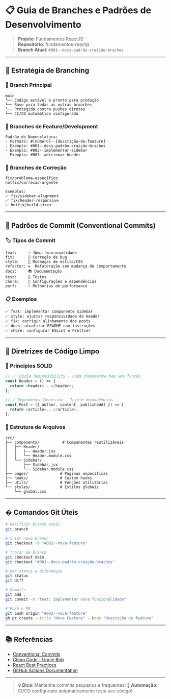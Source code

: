 # 📋 Guia de Branches e Padrões de Desenvolvimento

> **Projeto**: Fundamentos ReactJS  
> **Repositório**: fundamentos-reactjs  
> **Branch Atual**: `#001--docs-padrão-craição-braches`

---

## 🌳 **Estratégia de Branching**

### **🎯 Branch Principal**
```
main
└── Código estável e pronto para produção
└── Base para todas as outras branches
└── Protegida contra pushes diretos
└── CI/CD automático configurado
```

### **🚀 Branches de Feature/Development**
```
Padrão de Nomenclatura:
- Formato: #[número]--[descrição-da-feature]
- Exemplo: #001--docs-padrão-craição-braches
- Exemplo: #002--implementar-sidebar
- Exemplo: #003--adicionar-header
```

### **🔧 Branches de Correção**
```
fix/problema-especifico
hotfix/correcao-urgente

Exemplos:
✅ fix/sidebar-alignment
✅ fix/header-responsive
✅ hotfix/build-error
```

---

## 📝 **Padrões de Commit (Conventional Commits)**

### **🏷️ Tipos de Commit**
```
feat:     ✨ Nova funcionalidade
fix:      🐛 Correção de bug
style:    💄 Mudanças de estilo/CSS
refactor: ♻️  Refatoração sem mudança de comportamento
docs:     📚 Documentação
test:     🧪 Testes
chore:    🔧 Configurações e dependências
perf:     ⚡ Melhorias de performance
```

### **📋 Exemplos**
```bash
✅ feat: implementar componente Sidebar
✅ style: ajustar responsividade do Header
✅ fix: corrigir alinhamento dos posts
✅ docs: atualizar README com instruções
✅ chore: configurar ESLint e Prettier
```

---

## 🎨 **Diretrizes de Código Limpo**

### **📐 Princípios SOLID**
```typescript
// ✅ Single Responsibility - Cada componente tem uma função
const Header = () => {
  return <header>...</header>;
};

// ✅ Dependency Inversion - Injete dependências
const Post = ({ author, content, publishedAt }) => {
  return <article>...</article>;
};
```

### **📁 Estrutura de Arquivos**
```
src/
├── components/          # Componentes reutilizáveis
│   ├── Header/
│   │   ├── Header.jsx
│   │   └── Header.module.css
│   └── Sidebar/
│       ├── Sidebar.jsx
│       └── Sidebar.module.css
├── pages/              # Páginas específicas
├── hooks/              # Custom hooks
├── utils/              # Funções utilitárias
└── styles/             # Estilos globais
    └── global.css
```

---

## � **Comandos Git Úteis**

```bash
# Verificar branch atual
git branch

# Criar nova branch
git checkout -b "#002--nova-feature"

# Trocar de branch
git checkout main
git checkout "#001--docs-padrão-craição-braches"

# Ver status e diferenças
git status
git diff

# Commits
git add .
git commit -m "feat: implementar nova funcionalidade"

# Push e PR
git push origin "#002--nova-feature"
gh pr create --title "Nova Feature" --body "Descrição da feature"
```

---

## 📚 **Referências**

- [Conventional Commits](https://www.conventionalcommits.org/pt-br/)
- [Clean Code - Uncle Bob](https://github.com/ryanmcdermott/clean-code-javascript)
- [React Best Practices](https://react.dev/learn)
- [GitHub Actions Documentation](https://docs.github.com/en/actions)

---

> **💡 Dica**: Mantenha commits pequenos e frequentes!
> **🤖 Automação**: CI/CD configurado automaticamente testa seu código!
